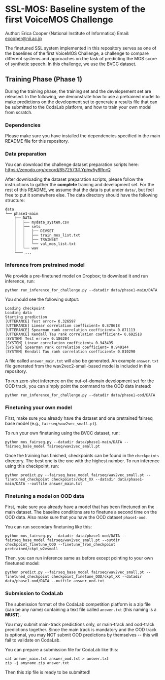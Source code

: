 # SSL-MOS: Baseline system of the first VoiceMOS Challenge

Author: Erica Cooper (National Institute of Informatics) Email: ecooper@nii.ac.jp

The finetuned SSL system implemented in this repository serves as one of the baselines of the first VoiceMOS Challenge, a challenge to compare different systems and approaches on the task of predicting the MOS score of synthetic speech.  In this challenge, we use the BVCC dataset.

## Training Phase (Phase 1)

During the training phase, the training set and the developement set are released. In the following, we demonstrate how to use a pretrained model to make predictions on the development set to generate a results file that can be submitted to the CodaLab platform, and how to train your own model from scratch.

### Dependencies

Please make sure you have installed the dependencies specified in the main README file for this repository.

### Data preparation

You can download the challenge dataset preparation scripts here:  https://zenodo.org/record/6572573#.Yphw5y8RprQ

After downloading the dataset preparation scripts, please follow the instructions to gather the **complete** training and development set. For the rest of this README, we assume that the data is put under `data/`, but feel free to put it somewhere else. The data directory should have the following structure:
```
data
└── phase1-main
    ├── DATA
    │   ├── mydata_system.csv
    │   ├── sets
    │   │   ├── DEVSET
    │   │   ├── train_mos_list.txt
    │   │   ├── TRAINSET
    │   │   └── val_mos_list.txt
    │   └── wav
    └─── ...
```

### Inference from pretrained model

We provide a pre-finetuned model on Dropbox; to download it and run inference, run:

`python run_inference_for_challenge.py --datadir data/phase1-main/DATA`

You should see the following output:

```DEVICE: cuda
Loading checkpoint
Loading data
Starting prediction
[UTTERANCE] Test error= 0.326597
[UTTERANCE] Linear correlation coefficient= 0.870618
[UTTERANCE] Spearman rank correlation coefficient= 0.871113
[UTTERANCE] Kendall Tau rank correlation coefficient= 0.692518
[SYSTEM] Test error= 0.186204
[SYSTEM] Linear correlation coefficient= 0.943495
[SYSTEM] Spearman rank correlation coefficient= 0.949144
[SYSTEM] Kendall Tau rank correlation coefficient= 0.810290
```

A file called `answer_main.txt` will also be generated.  An example `answer.txt` file generated from the wav2vec2-small-based model is included in this repository.

To run zero-shot inference on the out-of-domain development set for the OOD track, you can simply point the command to the OOD data instead:

`python run_inference_for_challenge.py --datadir data/phase1-ood/DATA`


### Finetuning your own model

First, make sure you already have the dataset and one pretrained fairseq base model (e.g., `fairseq/wav2vec_small.pt`).

To run your own finetuning using the BVCC dataset, run:

`python mos_fairseq.py --datadir data/phase1-main/DATA --fairseq_base_model fairseq/wav2vec_small.pt`

Once the training has finished, checkpoints can be found in the `checkpoints` directory.  The best one is the one with the highest number.  To run inference using this checkpoint, run:

`python predict.py --fairseq_base_model fairseq/wav2vec_small.pt --finetuned_checkpoint checkpoints/ckpt_XX --datadir data/phase1-main/DATA --outfile answer_main.txt`


### Finetuning a model on OOD data

First, make sure you already have a model that has been finetuned on the main dataset.  The baseline conditions are to finetune a second time on the OOD data.  Also make sure that you have the OOD dataset `phase1-ood`.

You can run secondary finetuning like this:

`python mos_fairseq.py --datadir data/phase1-ood/DATA --fairseq_base_model fairseq/wav2vec_small.pt --outdir checkpoint_finetune_OOD --finetune_from_checkpoint pretrained/ckpt_w2vsmall`

Then, you can run inference same as before except pointing to your own finetuned model:

`python predict.py --fairseq_base_model fairseq/wav2vec_small.pt --finetuned_checkpoint checkpoint_finetune_OOD/ckpt_XX --datadir data/phase1-ood/DATA --outfile answer_ood.txt`


### Submission to CodaLab

The submission format of the CodaLab competition platform is a zip file (can be any name) containing a text file called `answer.txt` (this naming is a **MUST**).  

You may submit main-track predictions only, or main-track and ood-track predictions together.  Since the main track is mandatory and the OOD track is optional, you may NOT submit OOD predictions by themselves -- this will fail to validate on CodaLab.

You can prepare a submission file for CodaLab like this:
```
cat answer_main.txt answer_ood.txt > answer.txt
zip -j anyname.zip answer.txt
```

Then this zip file is ready to be submitted!
